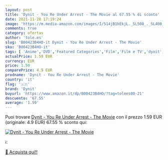 ```yaml
---
layout: post
title: 'Dynit - You Re Under Arrest - The Movie al 67.55 % di sconto'
date: 2021-11-28 17:19:24
image: 'https://m.media-amazon.com/images/I/514jB1hEkjL._SL500_._SL400_.jpg'
comments: true
category: ofertas
author: 'tole.es'
slug: 'B00423B4HO-it Dynit - You Re Under Arrest - The Movie'
sku: 'B00423B4HO-it'
tags: [ 'Anime','DVD','Featured Categories','Film','Film e TV','dynit', ]
actualPrice: 1.59 EUR
currency: EUR
price: 1.59
comparePrice: 4.9 EUR
prodname: 'Dynit - You Re Under Arrest - The Movie'
country: 'it'
flag: '🇮🇹'
brand: 'Dynit'
buyurl: 'https://www.amazon.it/dp/B00423B4HO/?tag=tolees00-21'
descuento: '67.55'
average: '1.59'
---
```


Puoi trovare [Dynit - You Re Under Arrest - The Movie](https://www.amazon.it/dp/B00423B4HO/?tag=tolees00-21) con il prezzo 1.59 EUR (originale: 4.9 EUR) 67.55 % sconto qui:

[![Dynit - You Re Under Arrest - The Movie](https://m.media-amazon.com/images/I/514jB1hEkjL._SL500_._SL400_.jpg)](https://www.amazon.it/dp/B00423B4HO/?tag=tolees00-21)

ℹ️:


[🛒 Acquista qui!!](https://www.amazon.it/dp/B00423B4HO/?tag=tolees00-21)

